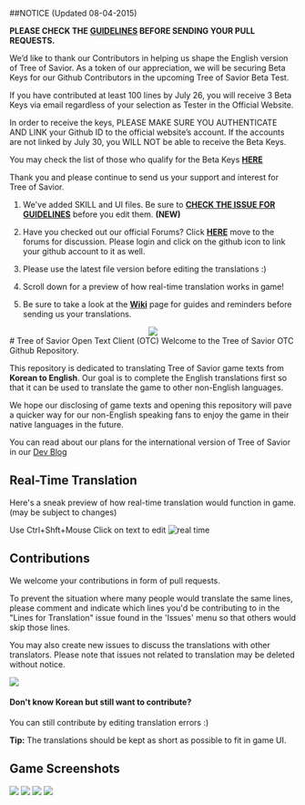 ##NOTICE (Updated 08-04-2015)

**PLEASE CHECK THE [GUIDELINES](https://github.com/Treeofsavior/EnglishTranslation/wiki/Guidelines) BEFORE SENDING YOUR PULL REQUESTS.**

We’d like to thank our Contributors in helping us shape the English version of Tree of Savior. 
As a token of our appreciation, we will be securing Beta Keys for our Github Contributors in the upcoming Tree of Savior Beta Test.

If you have contributed at least 100 lines by July 26, you will receive 3 Beta Keys via email regardless of your selection as Tester in the Official Website.

In order to receive the keys, PLEASE MAKE SURE YOU AUTHENTICATE AND LINK your Github ID to the official website’s account. 
If the accounts are not linked by July 30, you WILL NOT be able to receive the Beta Keys.

You may check the list of those who qualify for the Beta Keys [**HERE**](https://github.com/Treeofsavior/EnglishTranslation/issues/559)

Thank you and please continue to send us your support and interest for Tree of Savior.



1. We've added SKILL and UI files. Be sure to [**CHECK THE ISSUE FOR GUIDELINES**](https://github.com/Treeofsavior/EnglishTranslation/issues/596) before you edit them. **(NEW)**

2. Have you checked out our official Forums? Click [**HERE**](https://forum.treeofsavior.com/) move to the forums for discussion. Please login and click on the github icon to link your github account to it as well.

3. Please use the latest file version before editing the translations :)

4. Scroll down for a preview of how real-time translation works in game! 

5. Be sure to take a look at the [**Wiki**](https://github.com/Treeofsavior/EnglishTranslation/wiki) page for guides and reminders before sending us your translations.


<center><img src="https://fbcdn-sphotos-g-a.akamaihd.net/hphotos-ak-xap1/v/t1.0-9/969383_419497041509849_21485321_n.jpg?oh=4f5a38d7c9f8c311b803b4adb80a0a28&oe=56347E65&__gda__=1444560791_5463c6dc462165446fcead1c56bef11d"/></center>
# Tree of Savior Open Text Client (OTC)   
Welcome to the Tree of Savior OTC Github Repository.

This repository is dedicated to translating Tree of Savior game texts from **Korean to English**. Our goal is to complete the English translations first so that it can be used to translate the game to other non-English languages. 

We hope our disclosing of game texts and opening this repository will pave a quicker way for our non-English speaking fans to enjoy the game in their native languages in the future. 

You can read about our plans for the international version of Tree of Savior in our [Dev Blog](http://blog.treeofsavior.com/en/)


## Real-Time Translation
Here's a sneak preview of how real-time translation would function in game. (may be subject to changes)

Use Ctrl+Shft+Mouse Click on text to edit
![real time](http://blog.treeofsavior.com/en/wp-content/uploads/sites/4/2015/04/sample4.gif)

## Contributions

We welcome your contributions in form of pull requests. 

To prevent the situation where many people would translate the same lines, please comment and indicate which lines you'd be contributing to in the "Lines for Translation" issue found in the 'Issues' menu so that others would skip those lines.

You may also create new issues to discuss the translations with other translators. Please note that issues not related to translation may be deleted without notice. 


<img src="https://lh4.googleusercontent.com/YGwDvBpboqxwxWIEibS85PHXcV-wnPQvMMLQC17m3wY=w1028-h478-no"/>

#### Don't know Korean but still want to contribute?  

You can still contribute by editing translation errors :)

**Tip:** The translations should be kept as short as possible to fit in game UI. 


## Game Screenshots
<img src="http://blog.treeofsavior.com/en/wp-content/uploads/sites/4/2015/03/2-1024x594.jpg"/>
<img src="http://blog.treeofsavior.com/en/wp-content/uploads/sites/4/2015/03/1-1024x595.jpg"/>
<img src="http://blog.treeofsavior.com/en/wp-content/uploads/sites/4/2015/03/screenshot_20150319_00015-1024x578.jpg"/>
<img src="http://blog.treeofsavior.com/en/wp-content/uploads/sites/4/2015/03/screenshot_20150319_00014-1024x578.jpg"/>





